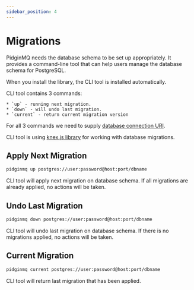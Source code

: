```yaml
---
sidebar_position: 4
---
```


# Migrations

PidginMQ needs the database schema to be set up appropriately. It provides a command-line tool that can help users manage the database schema for PostgreSQL.

When you install the library, the CLI tool is installed automatically.

CLI tool contains 3 commands:

    * `up` - running next migration.
    * `down` - will undo last migration.
    * `current` - return current migration version

For all 3 commands we need to supply [database connection URI](https://www.postgresql.org/docs/current/libpq-connect.html#LIBPQ-CONNSTRING-URIS).

CLI tool is using [knex.js library](https://knexjs.org/guide/migrations.html) for working with database migrations.

## Apply Next Migration

```sh
pidginmq up postgres://user:password@host:port/dbname
```

CLI tool will apply next migration on database schema. If all migrations are already applied, no actions will be taken.

## Undo Last Migration

```sh
pidginmq down postgres://user:password@host:port/dbname
```

CLI tool will undo last migration on database schema. If there is no migrations applied, no actions will be taken.

## Current Migration

```sh
pidginmq current postgres://user:password@host:port/dbname
```

CLI tool will return last migration that has been applied.
